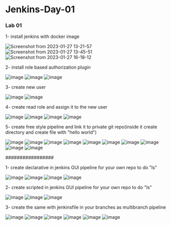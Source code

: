 # Jenkins-Day-01

### Lab 01

1- install jenkins with docker image

![Screenshot from 2023-01-27 13-21-57](https://user-images.githubusercontent.com/40915944/215119517-f137bc2e-8b42-440a-afd9-01ecad0a9bef.png)
![Screenshot from 2023-01-27 13-45-51](https://user-images.githubusercontent.com/40915944/215119552-c0d55495-e1b9-4c78-bf7e-34256431c636.png)
![Screenshot from 2023-01-27 16-18-12](https://user-images.githubusercontent.com/40915944/215119579-ebc3eed5-f236-4bbe-a2d9-847e787e6d31.png)

2- install role based authorization plugin

![image](https://user-images.githubusercontent.com/40915944/215120236-ac00634f-7893-4bab-bcf9-b8eb71ee15c0.png)
![image](https://user-images.githubusercontent.com/40915944/215126804-1f83d503-8632-4282-9a2a-ada34a5e8963.png)
![image](https://user-images.githubusercontent.com/40915944/215127068-23726b54-9531-4b97-afa3-0c975110b545.png)

3- create new user

![image](https://user-images.githubusercontent.com/40915944/215127780-f55cb510-e76e-4007-addd-c10f8101a728.png)
![image](https://user-images.githubusercontent.com/40915944/215127842-f08f64ec-046f-4569-9f6c-b01679292178.png)

4- create read role and assign it to the new user

![image](https://user-images.githubusercontent.com/40915944/215128833-08519750-3536-475d-a352-e55789cd8fa4.png)
![image](https://user-images.githubusercontent.com/40915944/215129292-f1262a4f-bad8-4923-8cc4-88f9364a9241.png)
![image](https://user-images.githubusercontent.com/40915944/215130008-2d3b32d2-867e-4d47-86e0-1f063bb608b4.png)
![image](https://user-images.githubusercontent.com/40915944/215130231-9023998d-21b8-4ae7-b309-4981082d4045.png)

5- create free style pipeline and link it to private git repo(inside it create directory and create file with "hello world")

![image](https://user-images.githubusercontent.com/40915944/215145495-0d92373b-3996-4ae7-a833-67f164baf7c0.png)
![image](https://user-images.githubusercontent.com/40915944/215145587-0c04e700-b7e6-4073-8e41-abbbdccb1ba2.png)
![image](https://user-images.githubusercontent.com/40915944/215148584-932db84a-201e-433d-a6bc-c778f4b35c56.png)
![image](https://user-images.githubusercontent.com/40915944/215152272-ce4b2e87-09fd-498a-af4e-13b793fb35b3.png)
![image](https://user-images.githubusercontent.com/40915944/215152404-0808fd79-4dcc-4f71-93af-f1f7094c52a5.png)
![image](https://user-images.githubusercontent.com/40915944/215153461-556a84ae-bdd3-449b-b00b-9fa0859faa7f.png)
![image](https://user-images.githubusercontent.com/40915944/215153585-78c984ab-6f70-4e32-a8f0-e0f911e74e1e.png)
![image](https://user-images.githubusercontent.com/40915944/215153649-d3eb0058-ba96-489c-830e-a89974f8c271.png)
![image](https://user-images.githubusercontent.com/40915944/215153948-36c8fbdf-8770-4782-829f-8531246f4216.png)
![image](https://user-images.githubusercontent.com/40915944/215154495-5f971430-e443-4f58-a6e4-708711ee12c5.png)

#################

1- create declarative in jenkins GUI pipeline for your own repo to do "ls"

![image](https://user-images.githubusercontent.com/40915944/215159173-34f247df-2855-4a2d-8755-ef7790fee4ac.png)
![image](https://user-images.githubusercontent.com/40915944/215162974-d234df76-c9d7-416f-bd29-ecfb84665816.png)
![image](https://user-images.githubusercontent.com/40915944/215163030-6d8631a2-7d57-4146-94db-16306a41170f.png)
![image](https://user-images.githubusercontent.com/40915944/215163200-e9cdde50-2593-4b03-9b6b-1a5e946d7e6a.png)

2- create scripted in jenkins GUI pipeline for your own repo to do "ls"

![image](https://user-images.githubusercontent.com/40915944/215166912-34891205-6a34-4c03-b06a-cb67e1dd21d0.png)
![image](https://user-images.githubusercontent.com/40915944/215166976-8ba31695-4c66-4e72-aeb3-f9b1d874a4c1.png)
![image](https://user-images.githubusercontent.com/40915944/215167082-6d93d3a4-4263-47b3-a5ff-c8c4c05c28c6.png)

3- create the same with jenkinsfile in your branches as multibranch pipeline

![image](https://user-images.githubusercontent.com/40915944/215168368-062624c2-310c-4d25-ac44-d046e018b2af.png)
![image](https://user-images.githubusercontent.com/40915944/215182125-10cbbfd9-ea61-4da3-b557-47392dee9f0b.png)
![image](https://user-images.githubusercontent.com/40915944/215182279-bb5d45ad-4f35-4854-8a74-cd972d868dab.png)
![image](https://user-images.githubusercontent.com/40915944/215182353-56d8b7c4-20c0-411d-b07e-ef39ae961b08.png)
![image](https://user-images.githubusercontent.com/40915944/215182815-187d6714-24af-4ace-b134-3dbb2e35659a.png)
![image](https://user-images.githubusercontent.com/40915944/215182962-1e87f84e-9b32-4fc8-8be4-b916bbb9818e.png)

